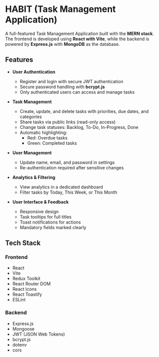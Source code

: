 # HABIT (Task Management Application)

A full-featured Task Management Application built with the **MERN stack**. The frontend is developed using **React with Vite**, while the backend is powered by **Express.js** with **MongoDB** as the database.

## Features

- **User Authentication**  
  - Register and login with secure JWT authentication  
  - Secure password handling with **bcrypt.js**  
  - Only authenticated users can access and manage tasks

- **Task Management**  
  - Create, update, and delete tasks with priorities, due dates, and categories  
  - Share tasks via public links (read-only access)  
  - Change task statuses: Backlog, To-Do, In-Progress, Done  
  - Automatic highlighting:  
    - Red: Overdue tasks  
    - Green: Completed tasks  

- **User Management**  
  - Update name, email, and password in settings  
  - Re-authentication required after sensitive changes

- **Analytics & Filtering**  
  - View analytics in a dedicated dashboard  
  - Filter tasks by Today, This Week, or This Month

- **User Interface & Feedback**  
  - Responsive design  
  - Task tooltips for full titles  
  - Toast notifications for actions  
  - Mandatory fields marked clearly

## Tech Stack

### Frontend
- React  
- Vite  
- Redux Toolkit  
- React Router DOM  
- React Icons  
- React Toastify  
- ESLint  

### Backend
- Express.js  
- Mongoose  
- JWT (JSON Web Tokens)  
- bcrypt.js  
- dotenv  
- cors
